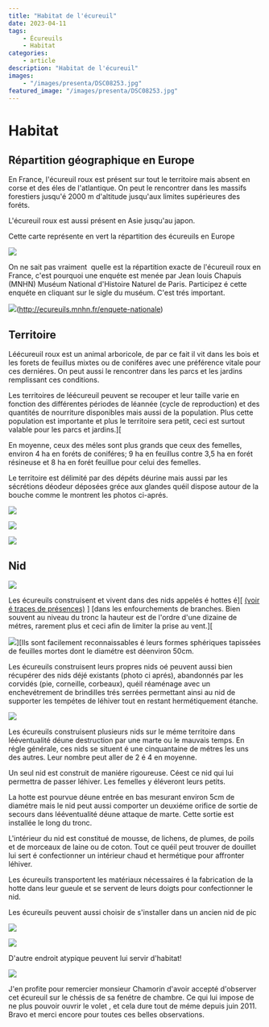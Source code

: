 ```yaml
---
title: "Habitat de l'écureuil"
date: 2023-04-11
tags: 
    - Écureuils
    - Habitat
categories:
    - article
description: "Habitat de l'écureuil"
images:
    - "/images/presenta/DSC08253.jpg"
featured_image: "/images/presenta/DSC08253.jpg"
---
```


# Habitat

## Répartition géographique en Europe 

En France, l'écureuil roux est présent sur tout le territoire mais absent en corse et des éles de l'atlantique. On peut le rencontrer dans les massifs forestiers jusqu'é 2000 m d'altitude jusqu'aux limites supérieures des foréts. 

L'écureuil roux est aussi présent en Asie jusqu'au japon. 

Cette carte représente en vert la répartition des écureuils en Europe

![](/images/preshabi_fichiers/image002.jpg) 

On ne sait pas vraiment  quelle est la répartition exacte de l'écureuil roux en France, c'est pourquoi une enquéte est menée par Jean louis Chapuis (MNHN) Muséum National d'Histoire Naturel de Paris. Participez é cette enquéte en cliquant sur le sigle du muséum. C'est trés important.

![](/images/autres/index.1.gif)(http://ecureuils.mnhn.fr/enquete-nationale)


## Territoire 

Léécureuil roux est un animal arboricole, de par ce fait il vit dans les bois et les forets de feuillus mixtes ou de coniféres avec une préférence vitale pour ces derniéres. On peut aussi le rencontrer dans les parcs et les jardins remplissant ces conditions.

Les territoires de léécureuil peuvent se recouper et leur taille varie en fonction des différentes périodes de léannée (cycle de reproduction) et des quantités de nourriture disponibles mais aussi de la population. Plus cette population est importante et plus le territoire sera petit, ceci est surtout valable pour les parcs et jardins.][  

En moyenne, ceux des méles sont plus grands que ceux des femelles, environ 4 ha en foréts de coniféres; 9 ha en feuillus contre 3,5 ha en forét résineuse et 8 ha en forét feuillue pour celui des femelles.  

Le territoire est délimité par des dépéts déurine mais aussi par les sécrétions déodeur déposées gréce aux glandes quéil dispose autour de la bouche comme le montrent les photos ci-aprés. 


![](/images/presenta/DSC08753.jpg) 

![](/images/presenta/DSC08764.jpg) 

![](/images/presenta/DSC08450.jpg) 


## Nid

![](/images/presenta/DSC08480.jpg) 



Les écureuils construisent et vivent dans des nids appelés é hottes é][ [(voir é traces de présences)](tracepres.htm#Le_nid_) ] [dans les enfourchements de branches. Bien souvent au niveau du tronc la hauteur est de l'ordre d'une dizaine de métres, rarement plus et ceci afin de limiter la prise au vent.][  

![](/images/preshabi_fichiers/image003.gif)][Ils sont facilement reconnaissables é leurs formes sphériques tapissées de feuilles mortes dont le diamétre est déenviron 50cm. 



Les écureuils construisent leurs propres nids oé peuvent aussi bien récupérer des nids déjé existants (photo ci aprés), abandonnés par les corvidés (pie, corneille, corbeaux), quéil réaménage avec un enchevétrement de brindilles trés serrées permettant ainsi au nid de supporter les tempétes de léhiver tout en restant hermétiquement étanche. 

![](/images/tracespre/DSC07959.jpg) 

Les écureuils construisent plusieurs nids sur le méme territoire dans lééventualité déune destruction par une marte ou le mauvais temps. En régle générale, ces nids se situent é une cinquantaine de métres les uns des autres. Leur nombre peut aller de 2 é 4 en moyenne. 

Un seul nid est construit de maniére rigoureuse. Céest ce nid qui lui permettra de passer léhiver. Les femelles y éléveront leurs petits. 

La hotte est pourvue déune entrée en bas mesurant environ 5cm de diamétre mais le nid peut aussi comporter un deuxiéme orifice de sortie de secours dans lééventualité déune attaque de marte. Cette sortie est installée le long du tronc. 



L'intérieur du nid est constitué de mousse, de lichens, de plumes, de poils et de morceaux de laine ou de coton. Tout ce quéil peut trouver de douillet lui sert é confectionner un intérieur chaud et hermétique pour affronter léhiver.

Les écureuils transportent les matériaux nécessaires é la fabrication de la hotte dans leur gueule et se servent de leurs doigts pour confectionner le nid. 

Les écureuils peuvent aussi choisir de s'installer dans un ancien nid de pic  

![](/images/les%20nids/DSC03488.jpg) 

![](/images/les%20nids/DSC03497.jpg) 

D'autre endroit atypique peuvent lui servir d'habitat!

![](/images/autres/ECUREUIL.jpg) 


J'en profite pour remercier monsieur Chamorin d'avoir accepté d'observer cet écureuil sur le chéssis de sa fenétre de chambre. Ce qui lui impose de ne plus pouvoir ouvrir le volet , et cela dure tout de méme depuis juin 2011. Bravo et merci encore pour toutes ces belles observations. 

